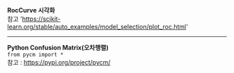 __RocCurve 시각화__\
참고 'https://scikit-learn.org/stable/auto_examples/model_selection/plot_roc.html'

--------------------------------------------------------------------------------------------

__Python Confusion Matrix(오차행렬)__\
`from pycm import *`\
참고 : https://pypi.org/project/pycm/
